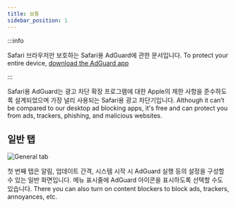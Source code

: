 ```yaml
---
title: 보통
sidebar_position: 1
---
```


:::info

Safari 브라우저만 보호하는 Safari용 AdGuard에 관한 문서입니다. To protect your entire device, [download the AdGuard app](https://agrd.io/download-kb-adblock)

:::

Safari용 AdGuard는 광고 차단 확장 프로그램에 대한 Apple의 제한 사항을 준수하도록 설계되었으며 가장 널리 사용되는 Safari용 광고 차단기입니다. Although it can’t be compared to our desktop ad blocking apps, it's free and can protect you from ads, trackers, phishing, and malicious websites.

## 일반 탭

![General tab](https://cdn.adtidy.org/public/Adguard/Blog/AG_for_Safari_in-depth_review/General.png)

첫 번째 탭은 알림, 업데이트 간격, 시스템 시작 시 AdGuard 실행 등의 설정을 구성할 수 있는 일반 화면입니다. 메뉴 표시줄에 AdGuard 아이콘을 표시하도록 선택할 수도 있습니다. There you can also turn on content blockers to block ads, trackers, annoyances, etc.
